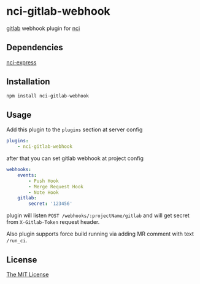 # nci-gitlab-webhook

[gitlab](https://gitlab.com) webhook plugin for [nci](https://github.com/node-ci/nci)

## Dependencies

[nci-express](https://github.com/node-ci/nci-express)

## Installation

```sh
npm install nci-gitlab-webhook
```

## Usage

Add this plugin to the `plugins` section at server config
```yml
plugins:
    - nci-gitlab-webhook
```
after that you can set gitlab webhook at project config
```yml
webhooks:
    events:
        - Push Hook
        - Merge Request Hook
        - Note Hook
    gitlab:
        secret: '123456'
```
plugin will listen `POST /webhooks/:projectName/gitlab` and will get secret
from ```X-Gitlab-Token``` request header.

Also plugin supports force build running via adding MR comment with text `/run_ci`.

## License

[The MIT License](https://raw.githubusercontent.com/node-ci/nci-gitlab-webhook/master/LICENSE)
